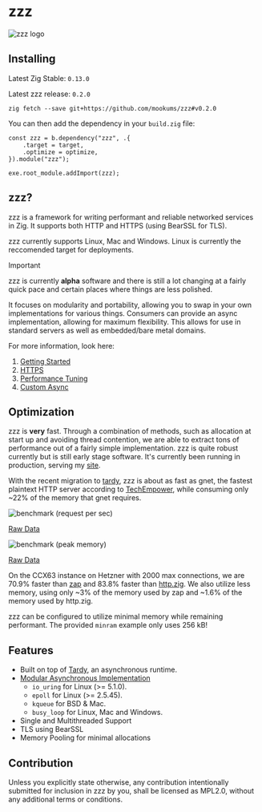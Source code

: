 # zzz
![zzz logo](./docs/img/zzz.png)


## Installing
Latest Zig Stable: `0.13.0`

Latest zzz release: `0.2.0`
```
zig fetch --save git+https://github.com/mookums/zzz#v0.2.0
```

You can then add the dependency in your `build.zig` file:
```zig
const zzz = b.dependency("zzz", .{
    .target = target,
    .optimize = optimize,
}).module("zzz");

exe.root_module.addImport(zzz);
```

## zzz?
zzz is a framework for writing performant and reliable networked services in Zig. It supports both HTTP and HTTPS (using BearSSL for TLS).

zzz currently supports Linux, Mac and Windows. Linux is currently the reccomended target for deployments.

> [!IMPORTANT]
> zzz is currently **alpha** software and there is still a lot changing at a fairly quick pace and certain places where things are less polished.

It focuses on modularity and portability, allowing you to swap in your own implementations for various things. Consumers can provide an async implementation, allowing for maximum flexibility. This allows for use in standard servers as well as embedded/bare metal domains.

For more information, look here:
1. [Getting Started](./docs/getting_started.md)
2. [HTTPS](./docs/https.md)
3. [Performance Tuning](./docs/performance.md)
4. [Custom Async](https://muki.gg/post/modular-async)

## Optimization
zzz is **very** fast. Through a combination of methods, such as allocation at start up and avoiding thread contention, we are able to extract tons of performance out of a fairly simple implementation. zzz is quite robust currently but is still early stage software. It's currently been running in production, serving my [site](https://muki.gg).

With the recent migration to [tardy](https://github.com/mookums/tardy), zzz is about as fast as gnet, the fastest plaintext HTTP server according to [TechEmpower](https://www.techempower.com/benchmarks/#hw=ph&test=plaintext&section=data-r22), while consuming only ~22% of the memory that gnet requires.

![benchmark (request per sec)](./docs/benchmark/req_per_sec_ccx63_24.png)

[Raw Data](./docs/benchmark/request_ccx63_24.csv)

![benchmark (peak memory)](./docs/benchmark/peak_memory_ccx63_24.png)

[Raw Data](./docs/benchmark/memory_ccx63_24.csv)

On the CCX63 instance on Hetzner with 2000 max connections, we are 70.9% faster than [zap](https://github.com/zigzap/zap) and 83.8% faster than [http.zig](https://github.com/karlseguin/http.zig). We also utilize less memory, using only ~3% of the memory used by zap and ~1.6% of the memory used by http.zig.

zzz can be configured to utilize minimal memory while remaining performant. The provided `minram` example only uses 256 kB!

## Features
- Built on top of [Tardy](https://github.com/mookums/tardy), an asynchronous runtime.
- [Modular Asynchronous Implementation](https://muki.gg/post/modular-async)
    - `io_uring` for Linux (>= 5.1.0).
    - `epoll` for Linux (>= 2.5.45).
    - `kqueue` for BSD & Mac.
    - `busy_loop` for Linux, Mac and Windows.
- Single and Multithreaded Support
- TLS using BearSSL
- Memory Pooling for minimal allocations 

## Contribution
Unless you explicitly state otherwise, any contribution intentionally submitted for inclusion in zzz by you, shall be licensed as MPL2.0, without any additional terms or conditions.

